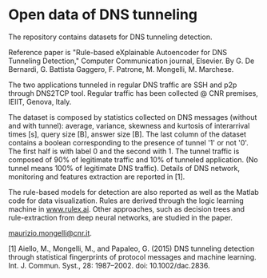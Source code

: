 # Open data of DNS tunneling

The repository contains datasets for DNS tunneling detection. 

Reference paper is "Rule-based eXplainable Autoencoder for DNS Tunneling Detection," Computer Communication journal, Elsevier. By G. De Bernardi, G. Battista Gaggero, F. Patrone, M. Mongelli, M. Marchese.

The two applications tunneled in regular DNS traffic are SSH and p2p through DNS2TCP tool. Regular traffic has been collected @ CNR premises, IEIIT, Genova, Italy. 

The dataset is composed by statistics collected on DNS messages (without and with tunnel): average, variance, skewness and kurtosis of interarrival times [s], query size [B], answer size [B]. The last column of the dataset contains a boolean corresponding to the presence of tunnel '1' or not '0'. The first half is with label 0 and the second with 1. The tunnel traffic is composed of 90% of legitimate traffic and 10% of tunneled application. (No tunnel means 100% of legitimate DNS traffic). Details of DNS network, monitoring and features extraction are reported in [1].

The rule-based models for detection are also reported as well as the Matlab code for data visualization. Rules are derived through the logic learning machine in www.rulex.ai. Other approaches, such as decision trees and rule-extraction from deep neural networks, are studied in the paper.

maurizio.mongelli@cnr.it.

[1] Aiello, M., Mongelli, M., and Papaleo, G. (2015) DNS tunneling detection through statistical fingerprints of protocol messages and machine learning. Int. J. Commun. Syst., 28: 1987–2002. doi: 10.1002/dac.2836.

